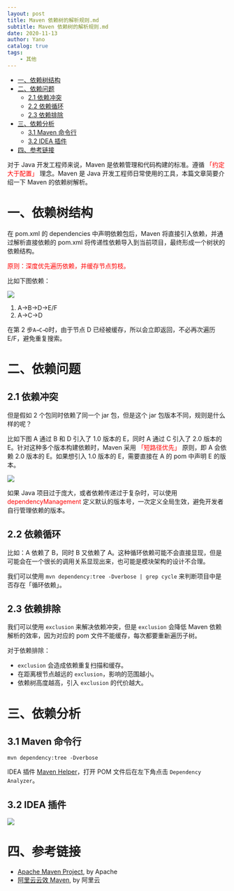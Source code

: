 ```yaml
---
layout: post
title: Maven 依赖树的解析规则.md
subtitle: Maven 依赖树的解析规则.md
date: 2020-11-13
author: Yano
catalog: true
tags:
    - 其他
---
```


- [一、依赖树结构](#一依赖树结构)
- [二、依赖问题](#二依赖问题)
  - [2.1 依赖冲突](#21-依赖冲突)
  - [2.2 依赖循环](#22-依赖循环)
  - [2.3 依赖排除](#23-依赖排除)
- [三、依赖分析](#三依赖分析)
  - [3.1 Maven 命令行](#31-maven-命令行)
  - [3.2 IDEA 插件](#32-idea-插件)
- [四、参考链接](#四参考链接)

对于 Java 开发工程师来说，Maven 是依赖管理和代码构建的标准。遵循 <font color = red>「约定大于配置」</font> 理念。Maven 是 Java 开发工程师日常使用的工具，本篇文章简要介绍一下 Maven 的依赖树解析。

# 一、依赖树结构

在 pom.xml 的 dependencies 中声明依赖包后，Maven 将直接引入依赖，并通过解析直接依赖的 pom.xml 将传递性依赖导入到当前项目，最终形成一个树状的依赖结构。

<font color = red>原则：深度优先遍历依赖，并缓存节点剪枝。</font>

比如下图依赖：

![](http://yano.oss-cn-beijing.aliyuncs.com/2020-11-07-100845.png?x-oss-process=image/resize,h_300)

1. A→B→D→E/F
2. A→C→D

在第 2 步`A→C→D`时，由于节点 D 已经被缓存，所以会立即返回，不必再次遍历 E/F，避免重复搜索。

# 二、依赖问题

## 2.1 依赖冲突

但是假如 2 个包同时依赖了同一个 jar 包，但是这个 jar 包版本不同，规则是什么样的呢？

比如下图 A 通过 B 和 D 引入了 1.0 版本的 E，同时 A 通过 C 引入了 2.0 版本的 E。针对这种多个版本构建依赖时，Maven 采用 <font color = red>「短路径优先」</font> 原则，即 A 会依赖 2.0 版本的 E。如果想引入 1.0 版本的 E，需要直接在 A 的 pom 中声明 E 的版本。

![](http://yano.oss-cn-beijing.aliyuncs.com/2020-11-07-105552.png?x-oss-process=image/resize,h_350)

如果 Java 项目过于庞大，或者依赖传递过于复杂时，可以使用 <font color = red>dependencyManagement</font> 定义默认的版本号，一次定义全局生效，避免开发者自行管理依赖的版本。

## 2.2 依赖循环

比如：A 依赖了 B，同时 B 又依赖了 A。这种循环依赖可能不会直接显现，但是可能会在一个很长的调用关系显现出来，也可能是模块架构的设计不合理。

我们可以使用 `mvn dependency:tree -Dverbose | grep cycle` 来判断项目中是否存在「循环依赖」。

## 2.3 依赖排除

我们可以使用 `exclusion` 来解决依赖冲突，但是 `exclusion` 会降低 Maven 依赖解析的效率，因为对应的 pom 文件不能缓存，每次都要重新遍历子树。

对于依赖排除：

- `exclusion` 会造成依赖重复扫描和缓存。
- 在距离根节点越远的 `exclusion`，影响的范围越小。
- 依赖树高度越高，引入 `exclusion` 的代价越大。

#  三、依赖分析

## 3.1 Maven 命令行

`mvn dependency:tree -Dverbose`

IDEA 插件 [Maven Helper](https://plugins.jetbrains.com/plugin/7179-maven-helper/)，打开 POM 文件后在左下角点击 `Dependency Analyzer`。

## 3.2 IDEA 插件

![](http://yano.oss-cn-beijing.aliyuncs.com/blog/2023-02-14-11-56-11.png?x-oss-process=image/resize,h_600)

# 四、参考链接

- [Apache Maven Project](https://maven.apache.org/index.html), by Apache
- [阿里云云效 Maven](https://developer.aliyun.com/mvn/guide), by 阿里云

